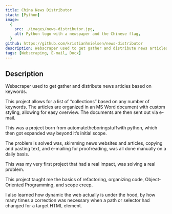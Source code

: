 ```yaml
---
title: China News Distributor
stack: [Python]
image:
  {
    src: ./images/news-distributor.jpg,
    alt: Python logo with a newspaper and the Chinese flag,
  }
github: https://github.com/kristianhnielsen/news-distributor
description: Webscraper used to get gather and distribute news articles based on keywords.
tags: [Webscraping, E-mail, Docx]
---
```


## Description

Webscraper used to get gather and distribute news articles based on keywords.

This project allows for a list of “collections” based on any number of keywords. The articles are organized in an MS Word document with custom styling, allowing for easy overview. The documents are then sent out via e-mail.

This was a project born from automatetheboringstuffwith python, which then got expanded way beyond it’s initial scope.

The problem is solved was, skimming news websites and articles, copying and pasting text, and e-mailing for proofreading, was all done manually on a daily basis.

This was my very first project that had a real impact, was solving a real problem.

This project taught me the basics of refactoring, organizing code, Object-Oriented Programming, and scope creep.

I also learned how dynamic the web actually is under the hood, by how many times a correction was necessary when a path or selector had changed for a target HTML element.
